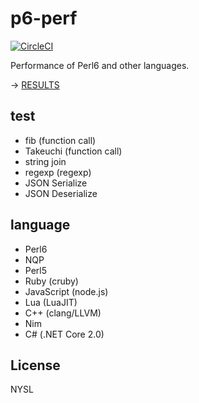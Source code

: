 # p6-perf

[![CircleCI](https://circleci.com/gh/Narazaka/p6-perf/tree/master.svg?style=svg)](https://circleci.com/gh/Narazaka/p6-perf/tree/master)

Performance of Perl6 and other languages.

-> [RESULTS](https://narazaka.github.io/p6-perf/)

## test

- fib (function call)
- Takeuchi (function call)
- string join
- regexp (regexp)
- JSON Serialize
- JSON Deserialize

## language

- Perl6
- NQP
- Perl5
- Ruby (cruby)
- JavaScript (node.js)
- Lua (LuaJIT)
- C++ (clang/LLVM)
- Nim
- C# (.NET Core 2.0)

## License

NYSL

